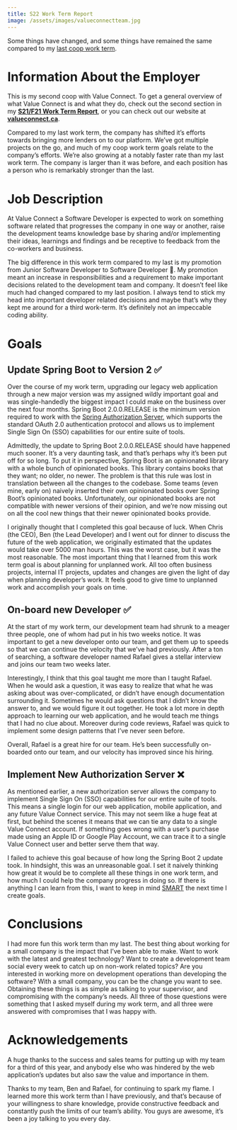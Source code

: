 ```yaml
---
title: S22 Work Term Report
image: /assets/images/valueconnectteam.jpg
---
```


Some things have changed, and some things have remained the same compared to my [last coop work term](https://ryansheppard.tech/documentation/coop_work_reports/valueconnect).

# Information About the Employer

This is my second coop with Value Connect. To get a general overview of what Value Connect is and what they do, check out the second section in my **[S21/F21 Work Term Report](https://ryansheppard.tech/documentation/coop_work_reports/valueconnect)**, or you can check out our website at [**valueconnect.ca**](http://valueconnect.ca).

Compared to my last work term, the company has shifted it’s efforts towards bringing more lenders on to our platform. We’ve got multiple projects on the go, and much of my coop work term goals relate to the company’s efforts. We’re also growing at a notably faster rate than my last work term. The company is larger than it was before, and each position has a person who is remarkably stronger than the last.

# Job Description

At Value Connect a Software Developer is expected to work on something software related that progresses the company in one way or another, raise the development teams knowledge base by sharing and/or implementing their ideas, learnings and findings and be receptive to feedback from the co-workers and business.

The big difference in this work term compared to my last is my promotion from Junior Software Developer to Software Developer 🎉. My promotion meant an increase in responsibilities and a requirement to make important decisions related to the development team and company. It doesn’t feel like much had changed compared to my last position. I always tend to stick my head into important developer related decisions and maybe that’s why they kept me around for a third work-term. It’s definitely not an impeccable coding ability.

# Goals

## Update Spring Boot to Version 2 ✅

Over the course of my work term, upgrading our legacy web application through a new major version was my assigned wildly important goal and was single-handedly the biggest impact I could make on the business over the next four months. Spring Boot 2.0.0.RELEASE is the minimum version required to work with the [Spring Authorization Server](https://github.com/spring-projects/spring-authorization-server), which supports the standard OAuth 2.0 authentication protocol and allows us to implement Single Sign On (SSO) capabilities for our entire suite of tools.

Admittedly, the update to Spring Boot 2.0.0.RELEASE should have happened much sooner. It’s a very daunting task, and that’s perhaps why it’s been put off for so long. To put it in perspective, Spring Boot is an opinionated library with a whole bunch of opinionated books. This library contains books that they want; no older, no newer. The problem is that this rule was lost in translation between all the changes to the codebase. Some teams (even mine, early on) naively inserted their own opinionated books over Spring Boot’s opinionated books. Unfortunately, our opinionated books are not compatible with newer versions of their opinion, and we’re now missing out on all the cool new things that their newer opinionated books provide.

I originally thought that I completed this goal because of luck. When Chris (the CEO), Ben (the Lead Developer) and I went out for dinner to discuss the future of the web application, we originally estimated that the updates would take over 5000 man hours. This was the worst case, but it was the most reasonable. The most important thing that I learned from this work term goal is about planning for unplanned work. All too often business projects, internal IT projects, updates and changes are given the light of day when planning developer’s work. It feels good to give time to unplanned work and accomplish your goals on time.

## On-board new Developer ✅

At the start of my work term, our development team had shrunk to a meager three people, one of whom had put in his two weeks notice. It was important to get a new developer onto our team, and get them up to speeds so that we can continue the velocity that we’ve had previously. After a ton of searching, a software developer named Rafael gives a stellar interview and joins our team two weeks later.

Interestingly, I think that this goal taught me more than I taught Rafael. When he would ask a question, it was easy to realize that what he was asking about was over-complicated, or didn’t have enough documentation surrounding it. Sometimes he would ask questions that I didn’t know the answer to, and we would figure it out together. He took a lot more in depth approach to learning our web application, and he would teach me things that I had no clue about. Moreover during code reviews, Rafael was quick to implement some design patterns that I’ve never seen before.

Overall, Rafael is a great hire for our team. He’s been successfully on-boarded onto our team, and our velocity has improved since his hiring.

## Implement New Authorization Server ❌

As mentioned earlier, a new authorization server allows the company to implement Single Sign On (SSO) capabilities for our entire suite of tools. This means a single login for our web application, mobile application, and any future Value Connect service. This may not seem like a huge feat at first, but behind the scenes it means that we can tie any data to a single Value Connect account. If something goes wrong with a user’s purchase made using an Apple ID or Google Play Account, we can trace it to a single Value Connect user and better serve them that way.

I failed to achieve this goal because of how long the Spring Boot 2 update took. In hindsight, this was an unreasonable goal. I set it naively thinking how great it would be to complete all these things in one work term, and how much I could help the company progress in doing so. If there is anything I can learn from this, I want to keep in mind [SMART](https://www.atlassian.com/blog/productivity/how-to-write-smart-goals) the next time I create goals.

# Conclusions

I had more fun this work term than my last. The best thing about working for a small company is the impact that I’ve been able to make. Want to work with the latest and greatest technology? Want to create a development team social every week to catch up on non-work related topics? Are you interested in working more on development operations than developing the software? With a small company, you can be the change you want to see. Obtaining these things is as simple as talking to your supervisor, and compromising with the company’s needs. All three of those questions were something that I asked myself during my work term, and all three were answered with compromises that I was happy with.

# Acknowledgements

A huge thanks to the success and sales teams for putting up with my team for a third of this year, and anybody else who was hindered by the web application’s updates but also saw the value and importance in them.

Thanks to my team, Ben and Rafael, for continuing to spark my flame. I learned more this work term than I have previously, and that’s because of your willingness to share knowledge, provide constructive feedback and constantly push the limits of our team’s ability. You guys are awesome, it’s been a joy talking to you every day.
